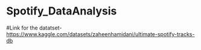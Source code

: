 # Spotify_DataAnalysis

#Link for the datatset- 
https://www.kaggle.com/datasets/zaheenhamidani/ultimate-spotify-tracks-db
